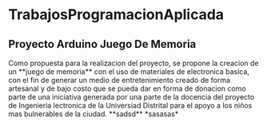 # TrabajosProgramacionAplicada
<h2>Proyecto Arduino Juego De Memoria</h2>
Como propuesta para la realizacion del proyecto, se propone la creacion de un **juego de memoria** con el uso de materiales de electronica basica, con el fin de generar un medio de entretenimiento creado de forma artesanal y de bajo costo que se pueda dar en forma de donacion como parte de una iniciativa generada por una parte de la docencia del proyecto de Ingenieria lectronica de la Universiad Distrital para el apoyo a los niños mas bulnerables de la ciudad.
**sadsd**
*sasasas*
